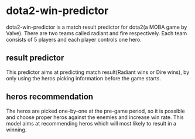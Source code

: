 # dota2-win-predictor

dota2-win-predictor is a match result predictor for dota2(a MOBA game by Valve). There are two teams called radiant and fire respectively.
Each team consists of 5 players and each player controls one hero.  


## result predictor 
This predictor aims at predicting match result(Radiant wins or Dire wins), by only using the heros picking information before the game starts.

## heros recommendation
The heros are picked one-by-one at the pre-game period, so it is possible and choose proper heros against the enemies and increase win rate.
This model aims at recommending heros which will most likely to result in a winning.  
